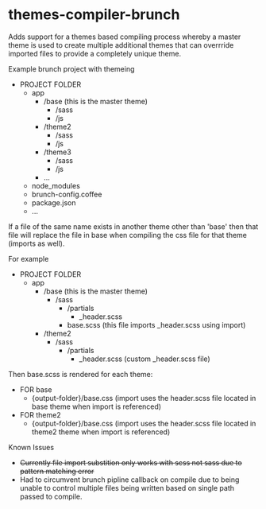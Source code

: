 # themes-compiler-brunch

Adds support for a themes based compiling process whereby a master theme is used to create multiple additional themes that can overrride imported files to provide a completely unique theme.

Example brunch project with themeing

+ PROJECT FOLDER  
    - app  
        - /base (this is the master theme)
            - /sass
            - /js
        - /theme2   
            - /sass
            - /js
        - /theme3
            - /sass
            - /js
        - ...  
    - node_modules  
    - brunch-config.coffee  
    - package.json  
    - ...  

If a file of the same name exists in another theme other than 'base' then that file will replace the file in base when compiling the css file for that theme (imports as well).

For example

+ PROJECT FOLDER  
    - app  
        - /base (this is the master theme)
            - /sass  
                - /partials
                    - _header.scss  
                - base.scss (this file imports _header.scss using import) 
        - /theme2 
            - /sass  
                - /partials
                    - _header.scss (custom _header.scss file)

Then base.scss is rendered for each theme:  

+ FOR base 
    - {output-folder}/base.css (import uses the header.scss file located in base theme when import is referenced) 
+ FOR theme2  
    - {output-folder}/base.css (import uses the header.scss file located in theme2 theme when import is referenced)  

Known Issues  
+ ~~Currently file import substition only works with scss not sass due to pattern matching error~~
+ Had to circumvent brunch pipline callback on compile due to being unable to control multiple files being written based on single path passed to compile.
